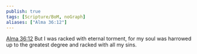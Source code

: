 ```yaml
---
publish: true
tags: [Scripture/BoM, noGraph]
aliases: ["Alma 36:12"]
---
```

[Alma 36:12](https://churchofjesuschrist.org/study/scriptures/bofm/alma/36?lang=eng&id=p12#p12) But I was racked with eternal torment, for my soul was harrowed up to the greatest degree and racked with all my sins.
